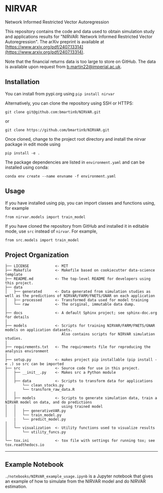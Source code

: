 NIRVAR
==============================

Network Informed Restricted Vector Autoregression

This repository contains the code and data used to obtain simulation study and applications results for 
"NIRVAR: Network Informed Restricted Vector Autoregression". The arXiv preprint is available at [https://www.arxiv.org/pdf/2407.13314](https://www.arxiv.org/pdf/2407.13314). 

Note that the financial returns data is too large to store on GitHub. The data is available upon request from b.martin22@imperial.ac.uk.

Installation
------------
You can install from pypi.org using 
`pip install nirvar` 

Alternatively, you can clone the repository using SSH or HTTPS:

`git clone git@github.com:bmartin9/NIRVAR.git` 

or 

`git clone https://github.com/bmartin9/NIRVAR.git`

Once cloned, change to the project root directory and install the nirvar package in edit mode using 

`pip install -e .` 

The package dependencies are listed in `environment.yaml` and can be installed using conda:

`conda env create --name envname -f environment.yaml` 

Usage
------------
If you have installed using pip, you can import classes and functions using, for example 

`from nirvar.models import train_model` 

If you have cloned the repository from GitHub and installed it in editable mode, use `src` instead of `nirvar`. For example,

`from src.models import train_model`



Project Organization
------------

    ├── LICENSE            <- MIT
    ├── Makefile           <- Makefile based on cookiecutter data-science template
    ├── README.md          <- The top-level README for developers using this project.
    ├── data
    │   ├── generated      <- Data generated from simulation studies as well as the predictions of NIRVAR/FARM/FNETS/GNAR on each application
    │   ├── processed      <- Transformed data used for model training
    │   └── raw            <- The original, immutable data dump.
    │
    ├── docs               <- A default Sphinx project; see sphinx-doc.org for details
    │
    ├── models             <- Scripts for training NIRVAR/FARM/FNETS/GNAR models on application datasets.
                              Also contains scripts for NIRVAR simulation studies.
    │
    ├── requirements.txt   <- The requirements file for reproducing the analysis environment
    │
    ├── setup.py           <- makes project pip installable (pip install -e .) so src can be imported
    ├── src                <- Source code for use in this project.
    │   ├── __init__.py    <- Makes src a Python module
    │   │
    │   ├── data           <- Scripts to transform data for applications 
    │       └── clean_stocks.py
    │       └── transform_raw_data.R
    │   │
    │   ├── models         <- Scripts to generate simulation data, train a NIRVAR model on data, and do predictions 
    │   │                     using trained model
    │   │   ├── generativeVAR.py
    │   │   └── train_model.py
        |   └── predict_model.py
    │   │
    │   └── visualization  <- Utility functions used to visualize results 
    │       └── utility_funcs.py
    │
    └── tox.ini            <- tox file with settings for running tox; see tox.readthedocs.io


-------- 

Example Notebook
----------------
`./notebooks/NIRVAR_example_usage.ipynb` is a Jupyter notebook that gives an example of how to simulate from the NIRVAR model and do NIRVAR estimation. 




